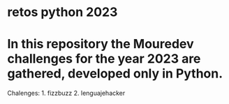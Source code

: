 # retos python 2023

# In this repository the Mouredev challenges for the year 2023 are gathered, developed only in Python.

Chalenges: 1. fizzbuzz 
           2. lenguajehacker
